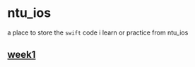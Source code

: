 # ntu_ios
a place to store the `swift` code i learn or practice from ntu_ios

## [week1](https://github.com/marjasback2bedge/ntu_ios/tree/main/week1)
